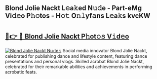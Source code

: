 ## Blond Jolie Nackt L𝚎a𝚔ed N𝚞𝚍e - Part-eMg Vi𝚍𝚎o P𝚑𝚘tos - H𝚘𝚝 O𝚗𝚕yf𝚊ns L𝚎a𝚔s kvcKW

# <h2><a href="http://kfc5c1.oniu.top/?m=Blond+Jolie+Nackt">🔗👉 🔴 Blond Jolie Nackt P𝚑ot𝚘𝚜 V𝚒d𝚎o</a></h2>

[![Blond Jolie Nackt Nu𝚍e𝚜](https://i.imgur.com/0qMVB7G.gif)](http://kfc5c1.oniu.top/?m=Blond+Jolie+Nackt)
Social media innovator Blond Jolie Nackt, celebrated for publishing dance and lifestyle content, featuring dance presentations and personal vlogs. Skilled acrobat Blond Jolie Nackt, celebrated for their remarkable abilities and achievements in performing acrobatic feats.  
